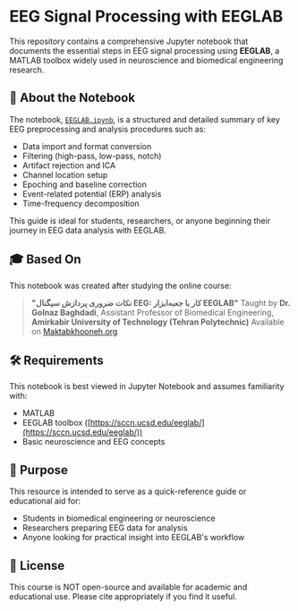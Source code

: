 # EEG Signal Processing with EEGLAB

This repository contains a comprehensive Jupyter notebook that documents the essential steps in EEG signal processing using **EEGLAB**, a MATLAB toolbox widely used in neuroscience and biomedical engineering research.

## 📘 About the Notebook

The notebook, [`EEGLAB.ipynb`](https://github.com/MahtabDastranj/EEG-signal-processing/blob/main/EEGLAB.ipynb), is a structured and detailed summary of key EEG preprocessing and analysis procedures such as:

* Data import and format conversion
* Filtering (high-pass, low-pass, notch)
* Artifact rejection and ICA
* Channel location setup
* Epoching and baseline correction
* Event-related potential (ERP) analysis
* Time-frequency decomposition

This guide is ideal for students, researchers, or anyone beginning their journey in EEG data analysis with EEGLAB.

## 🎓 Based On

This notebook was created after studying the online course:

> **"نکات ضروری پردازش سیگنال EEG: کار با جعبه‌ابزار EEGLAB"**
> Taught by **Dr. Golnaz Baghdadi**, Assistant Professor of Biomedical Engineering,
> **Amirkabir University of Technology (Tehran Polytechnic)**
> Available on [Maktabkhooneh.org](https://maktabkhooneh.org/course/%D9%86%DA%A9%D8%A7%D8%AA-%D8%B6%D8%B1%D9%88%D8%B1%DB%8C-%D9%BE%D8%B1%D8%AF%D8%A7%D8%B2%D8%B4-%D8%B3%DB%8C%DA%AF%D9%86%D8%A7%D9%84-eeg-%DA%A9%D8%A7%D8%B1-%D8%AC%D8%B9%D8%A8%D9%87-%D8%A7%D8%A8%D8%B2%D8%A7%D8%B1-eeglab-mk3065/)

## 🛠 Requirements

This notebook is best viewed in Jupyter Notebook and assumes familiarity with:

* MATLAB
* EEGLAB toolbox ([https://sccn.ucsd.edu/eeglab/](https://sccn.ucsd.edu/eeglab/))
* Basic neuroscience and EEG concepts

## 🧠 Purpose

This resource is intended to serve as a quick-reference guide or educational aid for:

* Students in biomedical engineering or neuroscience
* Researchers preparing EEG data for analysis
* Anyone looking for practical insight into EEGLAB's workflow

## 📄 License

This course is NOT open-source and available for academic and educational use. Please cite appropriately if you find it useful.
